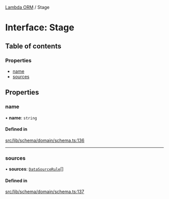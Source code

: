 [Lambda ORM](../README.md) / Stage

# Interface: Stage

## Table of contents

### Properties

- [name](Stage.md#name)
- [sources](Stage.md#sources)

## Properties

### name

• **name**: `string`

#### Defined in

[src/lib/schema/domain/schema.ts:136](https://github.com/FlavioLionelRita/lambdaorm/blob/d08a222d/src/lib/schema/domain/schema.ts#L136)

___

### sources

• **sources**: [`DataSourceRule`](DataSourceRule.md)[]

#### Defined in

[src/lib/schema/domain/schema.ts:137](https://github.com/FlavioLionelRita/lambdaorm/blob/d08a222d/src/lib/schema/domain/schema.ts#L137)
